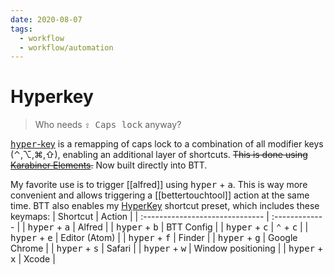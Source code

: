 ```yaml
---
date: 2020-08-07
tags:
  - workflow
  - workflow/automation
---
```


# Hyperkey

> Who needs <kbd>⇪ Caps lock</kbd> anyway?

[<kbd>hyper</kbd>-key](https://medium.com/macoclock/solve-shortcut-hell-in-macos-building-a-hyper-key-1cb8838bf521) is a remapping of caps lock to a combination of all modifier keys (⌃,⌥,⌘,⇧), enabling an additional layer of shortcuts. ~~This is done using [Karabiner Elements](https://karabiner-elements.pqrs.org/).~~ Now built directly into BTT.

My favorite use is to trigger [[alfred]] using <kbd>hyper</kbd> + <kbd>a</kbd>. This is way more convenient and allows triggering a [[bettertouchtool]] action at the same time.
BTT also enables my [HyperKey](https://github.com/dnnsmnstrr/HydroTouch/blob/main/HyperKey.bttpreset) shortcut preset, which includes these keymaps:
| Shortcut | Action     |
| :------------------------------ | :------------- |
| <kbd>hyper</kbd> + <kbd>a</kbd> | Alfred |
| <kbd>hyper</kbd> + <kbd>b</kbd> | BTT Config  |
| <kbd>hyper</kbd> + <kbd>c</kbd> | <kbd>⌃</kbd> + <kbd>c</kbd>  |
| <kbd>hyper</kbd> + <kbd>e</kbd> | Editor (Atom)  |
| <kbd>hyper</kbd> + <kbd>f</kbd> | Finder  |
| <kbd>hyper</kbd> + <kbd>g</kbd> | Google Chrome  |
| <kbd>hyper</kbd> + <kbd>s</kbd> | Safari  |
| <kbd>hyper</kbd> + <kbd>w</kbd> | Window positioning  |
| <kbd>hyper</kbd> + <kbd>x</kbd> | Xcode  |
